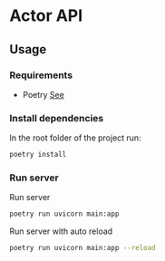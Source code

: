 # Actor API

## Usage

### Requirements
  - Poetry [See](https://python-poetry.org/docs/#installation)

### Install dependencies

In the root folder of the project run:
```bash
poetry install
```

### Run server

Run server
```bash
poetry run uvicorn main:app
```

Run server with auto reload
```bash
poetry run uvicorn main:app --reload
```

